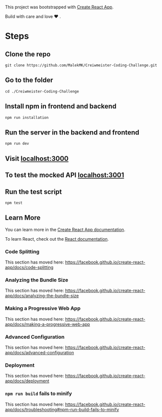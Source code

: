 This project was bootstrapped with [Create React App](https://github.com/facebook/create-react-app).

Build with care and love :heart: .

# Steps

## Clone the repo 

`git clone https://github.com/MalekMK/Creiwmeister-Coding-Challenge.git`

## Go to the folder

`cd ./Creiwmeister-Coding-Challenge`

## Install npm in frontend and backend

`npm run installation`

## Run the server in the backend and frontend

`npm run dev`

## Visit [localhost:3000](http://localhost:3000/)

## To test the mocked API [localhost:3001](http://localhost:3001/)

## Run the test script

`npm test`

## Learn More

You can learn more in the [Create React App documentation](https://facebook.github.io/create-react-app/docs/getting-started).

To learn React, check out the [React documentation](https://reactjs.org/).

### Code Splitting

This section has moved here: https://facebook.github.io/create-react-app/docs/code-splitting

### Analyzing the Bundle Size

This section has moved here: https://facebook.github.io/create-react-app/docs/analyzing-the-bundle-size

### Making a Progressive Web App

This section has moved here: https://facebook.github.io/create-react-app/docs/making-a-progressive-web-app

### Advanced Configuration

This section has moved here: https://facebook.github.io/create-react-app/docs/advanced-configuration

### Deployment

This section has moved here: https://facebook.github.io/create-react-app/docs/deployment

### `npm run build` fails to minify

This section has moved here: https://facebook.github.io/create-react-app/docs/troubleshooting#npm-run-build-fails-to-minify
